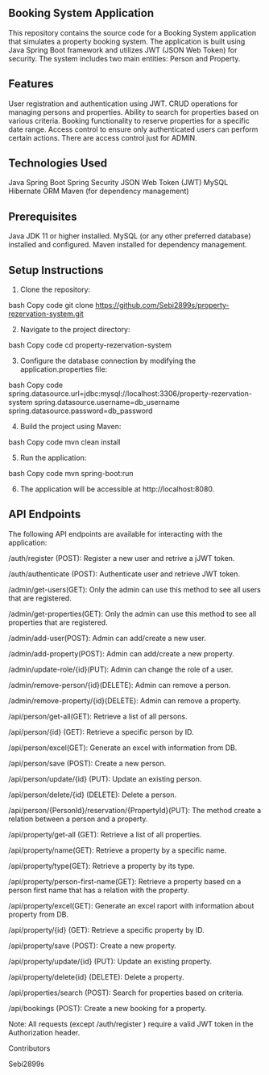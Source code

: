 ## Booking System Application

This repository contains the source code for a Booking System application that simulates a property booking system. The application is built using Java Spring Boot framework and utilizes JWT (JSON Web Token) for security. The system includes two main entities: Person and Property.

## Features

User registration and authentication using JWT.
CRUD operations for managing persons and properties.
Ability to search for properties based on various criteria.
Booking functionality to reserve properties for a specific date range.
Access control to ensure only authenticated users can perform certain actions.
There are access control just for ADMIN.

## Technologies Used

Java Spring Boot
Spring Security
JSON Web Token (JWT)
MySQL 
Hibernate ORM
Maven (for dependency management)

## Prerequisites

Java JDK 11 or higher installed.
MySQL (or any other preferred database) installed and configured.
Maven installed for dependency management.

## Setup Instructions

1. Clone the repository:

bash
Copy code
git clone https://github.com/Sebi2899s/property-rezervation-system.git

2. Navigate to the project directory:

bash
Copy code
cd property-rezervation-system

3. Configure the database connection by modifying the application.properties file:

bash
Copy code
spring.datasource.url=jdbc:mysql://localhost:3306/property-rezervation-system
spring.datasource.username=db_username
spring.datasource.password=db_password

4. Build the project using Maven:

bash
Copy code
mvn clean install

5. Run the application:

bash
Copy code
mvn spring-boot:run

6. The application will be accessible at http://localhost:8080.

## API Endpoints
The following API endpoints are available for interacting with the application:

/auth/register (POST): Register a new user and retrive a jJWT token.

/auth/authenticate (POST): Authenticate user and retrieve JWT token.

/admin/get-users(GET): Only the admin can use this method to see all users that are registered.

/admin/get-properties(GET): Only the admin can use this method to see all properties that are registered.

/admin/add-user(POST): Admin can add/create a new user.

/admin/add-property(POST): Admin can add/create a new property.

/admin/update-role/{id}(PUT): Admin can change the role of a user.

/admin/remove-person/{id}(DELETE): Admin can remove a person.

/admin/remove-property/{id}(DELETE): Admin can remove a property.

/api/person/get-all(GET): Retrieve a list of all persons.

/api/person/{id} (GET): Retrieve a specific person by ID.

/api/person/excel(GET): Generate an excel with information from DB.

/api/person/save (POST): Create a new person.

/api/person/update/{id} (PUT): Update an existing person.

/api/person/delete/{id} (DELETE): Delete a person.

/api/person/{PersonId}/reservation/{PropertyId}(PUT): The method create a relation between a person and a property.

/api/property/get-all (GET): Retrieve a list of all properties.

/api/property/name(GET): Retrieve a property by a specific name.

/api/property/type(GET): Retrieve a property by its type.

/api/property/person-first-name(GET): Retrieve a property based on a person first name that has a relation with the property.

/api/property/excel(GET): Generate an excel raport with information about property from DB.

/api/property/{id} (GET): Retrieve a specific property by ID.

/api/property/save (POST): Create a new property.

/api/property/update/{id} (PUT): Update an existing property.

/api/property/delete{id} (DELETE): Delete a property.

/api/properties/search (POST): Search for properties based on criteria.

/api/bookings (POST): Create a new booking for a property.

Note: All requests (except /auth/register ) require a valid JWT token in the Authorization header.

Contributors

Sebi2899s
